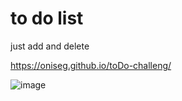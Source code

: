 # to do list 

just add and delete 

https://oniseg.github.io/toDo-challeng/


![image](https://user-images.githubusercontent.com/35266228/207598498-4677a333-7dfd-4382-9801-ed3b6c8eed8d.png)
